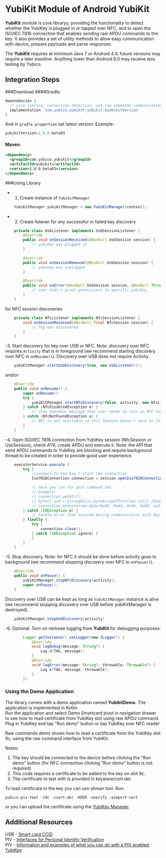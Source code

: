 # YubiKit Module of Android YubiKit
**YubiKit** module is core libraryy, providing the functionality to detect whether the YubiKey is plugged in or tapped over NFC, and to open the ISO/IEC 7816 connection that enables sending raw APDU commands to the key. 
It also provides a set of utility methods to allow easy communication with device, prepare payloads and parse responses.

The **YubiKit** requires at minimum  Java 7 or Android 4.4, future versions may require a later baseline. Anything lower than Android 8.0 may receive less testing by Yubico.

## Integration Steps <a name="integration_steps"></a>
###Download
####Gradle:

```gradle
dependencies {  
  // core library, connection detection, and raw commands communication with yubikey
  implementation 'com.yubico.yubikit:yubikit:$yubikitVersion'
}
```
And in `gradle.properties` set latest version. Example:
```gradle
yubikitVersion=1.0.0-beta03
```
#### Maven:
```xml
<dependency>
  <groupId>com.yubico.yubikit</groupId>
  <artifactId>yubikit</artifactId>
  <version>1.0.0-beta03</version>
</dependency>
```
###Using Library <a name="using_lib"></a>

- 1. Create instance of `YubikitManager`
```java
    YubiKitManager yubiKitManager = new YubiKitManager(context);
```
- 2. Create listener for any successful or failed key discovery
```java
    private class UsbListener implements UsbSessionListener {
        @Override
        public void onSessionReceived(@NonNull UsbSession session) {
            // yubikey was plugged in
        }

        @Override
        public void onSessionRemoved(@NonNull UsbSession session) {
            // yubikey was unplugged
        }

        @Override
        public void onError(@NonNull UsbSession session, @NonNull Throwable error) {
            // user didn't grant permissions to specific yubikey
        }
    }
```
for NFC session discoveries

```java
    private class NfcListener implements NfcSessionListener {
        void onSessionReceived(@NonNull final NfcSession session) {
            // Tag was discovered
        }
    }
```
-3. Start discovery for key over USB or NFC. Note: discovery over NFC requires `Activity` that is in foreground (we recommend starting discovery over NFC in `onResume()`). Discovery over USB does not require Activity.
```java
    yubiKitManager.startUsbDiscovery(true, new UsbListener());
```
and/or
```java
    @Override
    public void onResume() {
        super.onResume()
        try {
            yubiKitManager.startNfcDiscovery(false, activity, new NfcListener);
        } catch (NfcDisabledException e) {
            // show Snackbar message that user needs to turn on NFC for this feature
        } catch (NfcNotFoundException e) {
            // NFC is not available so this feature doesn't work on this device
        }
    }
```
-4. Open ISO/IEC 7816 connection from YubiKey session (NfcSession or UsbSession), check ATR, create APDU and execute it. Note: the API that send APDU commands to YubiKey are blocking and require background thread to be created in order to provide good user experience.
```java
    executorService.execute {
        try {
            //connect to the key / start the connection
            Iso7816Connection connection = session.openIso7816Connection();

            // here you can run your command set.
            // Example:            
            // connection.getAtr();
            // byte[] aid = StringUtils.byteArrayOfInts(new int[] {0xA0, 0x00, 0x00, 0x03, 0x08});
            // connection.execute(new Apdu(0x00, 0xA4, 0x04, 0x00, aid)));
        } catch (IOException e) {
            // handle error that occured during communication with key
        } finally {
            try {
                connection.close();
            } catch (IOException ignore) {
            }
        }
    }
```
-5. Stop discovery. Note: for NFC it should be done before activity goes to background (we recommend stopping discovery over NFC in `onPause()`). 
```java
    @Override
    public void onPause() {
        yubiKitManager.stopNfcDiscovery(activity);
        super.onPause();
    }
```
Discovery over USB can be kept as long as `YubiKitManager` instance is alive (we recommend stopping discovery over USB before yubiKitManager is destroyed).
```java
    yubiKitManager.stopUsbDiscovery(activity)
```
-6. Optional. Turn on verbose logging from **YubiKit** for debugging purposes:
```java
        Logger.getInstance().setLogger(new ILogger() {
            @Override
            void logDebug(message: String?) {
                Log.d(TAG, message);
            }
            @Override
            void logError(message: String?, throwable: Throwable?) {
                Log.e(TAG, message, throwable);
            }
        })
```

### Using the Demo Application <a name="using_demo"></a>
The library comes with a demo application named **YubikitDemo**. The application is implemented in Kotlin.  
Run the application and select Demo Smartcard pivot in navigation drawer to see how to read certificate from YubiKey slot using raw APDU command.  
Plug in YubiKey and tap "Run demo" button or tap YubiKey over NFC reader

Raw commands demo shows how to read a certificate from the YubiKey slot 9c, using the raw command interface from YubiKit.

Notes:

1. The key should be connected to the device before clicking the "Run demo" button (for NFC connection clicking "Run demo" button is not required) 
2. This code requires a certificate to be added to the key on slot 9c.
3. The certificate to test with is provided in keystore/cert.der
    
To load certificate to the key you can use ykman tool. Run: 
```
yubico-piv-tool -s9c -icert.der -KDER -averify -aimport-cert
```

or you can upload the certificate using the [YubiKey Manager](https://www.yubico.com/products/services-software/download/yubikey-manager/).

## Additional Resources <a name="additional_resources"></a>
USB - [Smart card CCID](https://www.usb.org/sites/default/files/DWG_Smart-Card_CCID_Rev110.pdf)  
PIV - [Interfaces for Personal Identity Verification](https://nvlpubs.nist.gov/nistpubs/SpecialPublications/NIST.SP.800-73-4.pdf)  
PIV - [Information and examples of what you can do with a PIV enabled YubiKey](https://developers.yubico.com/PIV/)  

